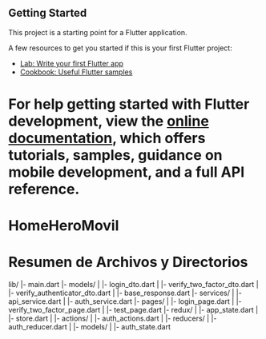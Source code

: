 

## Getting Started

This project is a starting point for a Flutter application.

A few resources to get you started if this is your first Flutter project:

- [Lab: Write your first Flutter app](https://docs.flutter.dev/get-started/codelab)
- [Cookbook: Useful Flutter samples](https://docs.flutter.dev/cookbook)

For help getting started with Flutter development, view the
[online documentation](https://docs.flutter.dev/), which offers tutorials,
samples, guidance on mobile development, and a full API reference.
=======
# HomeHeroMovil
# Resumen de Archivos y Directorios

lib/
|- main.dart
|- models/
|  |- login_dto.dart
|  |- verify_two_factor_dto.dart
|  |- verify_authenticator_dto.dart
|  |- base_response.dart
|- services/
|  |- api_service.dart
|  |- auth_service.dart
|- pages/
|  |- login_page.dart
|  |- verify_two_factor_page.dart
|  |- test_page.dart
|- redux/
|  |- app_state.dart
|  |- store.dart
|  |- actions/
|     |- auth_actions.dart
|  |- reducers/
|     |- auth_reducer.dart
|  |- models/
|     |- auth_state.dart

